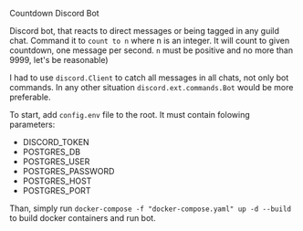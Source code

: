 Countdown Discord Bot

Discord bot, that reacts to direct messages or being tagged in any guild chat. Command it to `count to n` where n is an integer. It will count to given countdown, one message per second. `n` must be positive and no more than 9999, let's be reasonable)

I had to use `discord.Client` to catch all messages in all chats, not only bot commands. In any other situation `discord.ext.commands.Bot` would be more preferable.

To start, add `config.env` file to the root. It must contain folowing parameters:
* DISCORD_TOKEN
* POSTGRES_DB
* POSTGRES_USER
* POSTGRES_PASSWORD
* POSTGRES_HOST
* POSTGRES_PORT

Than, simply run `docker-compose -f "docker-compose.yaml" up -d --build` to build docker containers and run bot.